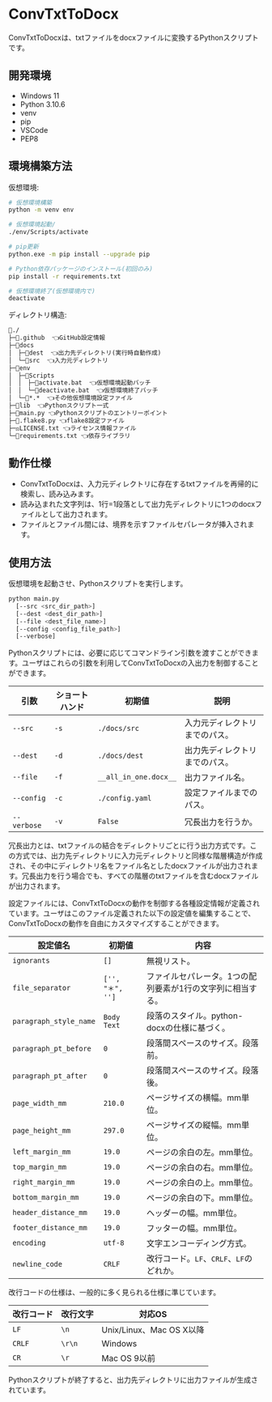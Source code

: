 # ConvTxtToDocx

ConvTxtToDocxは、txtファイルをdocxファイルに変換するPythonスクリプトです。

## 開発環境

- Windows 11
- Python 3.10.6
- venv
- pip
- VSCode
- PEP8

## 環境構築方法

仮想環境:

```sh
# 仮想環境構築
python -m venv env

# 仮想環境起動/
./env/Scripts/activate

# pip更新
python.exe -m pip install --upgrade pip

# Python依存パッケージのインストール(初回のみ)
pip install -r requirements.txt

# 仮想環境終了(仮想環境内で)
deactivate
```

ディレクトリ構造:

```txt
📁./
├─📁.github  👈GitHub設定情報
├─📁docs
│　├─📁dest  👈出力先ディレクトリ(実行時自動作成)
│　└─📁src  👈入力元ディレクトリ
├─📁env
│　├─📁Scripts
│　│　├─📄activate.bat  👈仮想環境起動バッチ
│　│　└─📄deactivate.bat  👈仮想環境終了バッチ
│　└─📄*.*  👈その他仮想環境設定ファイル
├─📁lib  👈Pythonスクリプト一式
├─🐍main.py 👈Pythonスクリプトのエントリーポイント
├─📄.flake8.py 👈flake8設定ファイル
├─⚖️LICENSE.txt 👈ライセンス情報ファイル
└─📄requirements.txt 👈依存ライブラリ
```

## 動作仕様

- ConvTxtToDocxは、入力元ディレクトリに存在するtxtファイルを再帰的に検索し、読み込みます。
- 読み込まれた文字列は、1行=1段落として出力先ディレクトリに1つのdocxファイルとして出力されます。
- ファイルとファイル間には、境界を示すファイルセパレータが挿入されます。

## 使用方法

仮想環境を起動させ、Pythonスクリプトを実行します。

```sh
python main.py 
  [--src <src_dir_path>]
  [--dest <dest_dir_path>]
  [--file <dest_file_name>]
  [--config <config_file_path>]
  [--verbose]
```

Pythonスクリプトには、必要に応じてコマンドライン引数を渡すことができます。ユーザはこれらの引数を利用してConvTxtToDocxの入出力を制御することができます。

| 引数 | ショートハンド | 初期値 | 説明 |
| -- | -- | -- | -- |
| `--src` | `-s` | `./docs/src` | 入力元ディレクトリまでのパス。 |
| `--dest` | `-d` | `./docs/dest` | 出力先ディレクトリまでのパス。 |
| `--file` | `-f` | `__all_in_one.docx__` | 出力ファイル名。 |
| `--config` | `-c` | `./config.yaml` | 設定ファイルまでのパス。 |
| `--verbose` | `-v` | `False` | 冗長出力を行うか。 |

冗長出力とは、txtファイルの結合をディレクトリごとに行う出力方式です。この方式では、出力先ディレクトリに入力元ディレクトリと同様な階層構造が作成され、その中にディレクトリ名をファイル名としたdocxファイルが出力されます。冗長出力を行う場合でも、すべての階層のtxtファイルを含むdocxファイルが出力されます。

設定ファイルには、ConvTxtToDocxの動作を制御する各種設定情報が定義されています。ユーザはこのファイル定義された以下の設定値を編集することで、ConvTxtToDocxの動作を自由にカスタマイズすることができます。

| 設定値名 | 初期値 | 内容 |
| -- | -- | -- |
| `ignorants` | `[]` | 無視リスト。 | 入力対象外にするファイル・ディレクトリまでのパス。相対パスでも絶対パスでもよい。 |
| `file_separator` | `['', "＊", '']` | ファイルセパレータ。1つの配列要素が1行の文字列に相当する。|
| `paragraph_style_name` | `Body Text` | 段落のスタイル。python-docxの仕様に基づく。|
| `paragraph_pt_before` | `0` | 段落間スペースのサイズ。段落前。|
| `paragraph_pt_after` | `0` | 段落間スペースのサイズ。段落後。|
| `page_width_mm` | `210.0` | ページサイズの横幅。mm単位。|
| `page_height_mm` | `297.0` | ページサイズの縦幅。mm単位。|
| `left_margin_mm` | `19.0` | ページの余白の左。mm単位。|
| `top_margin_mm` | `19.0` | ページの余白の右。mm単位。|
| `right_margin_mm` | `19.0` | ページの余白の上。mm単位。|
| `bottom_margin_mm` | `19.0` | ページの余白の下。mm単位。|
| `header_distance_mm` | `19.0` | ヘッダーの幅。mm単位。|
| `footer_distance_mm` | `19.0` | フッターの幅。mm単位。|
| `encoding` | `utf-8` | 文字エンコーディング方式。|
| `newline_code` | `CRLF` | 改行コード。`LF`、`CRLF`、`LF`のどれか。|

改行コードの仕様は、一般的に多く見られる仕様に準じています。

| 改行コード | 改行文字 | 対応OS |
| -- | -- | -- |
| `LF` | `\n` | Unix/Linux、Mac OS X以降 |
| `CRLF` | `\r\n` | Windows |
| `CR` | `\r` | Mac OS 9以前 |

Pythonスクリプトが終了すると、出力先ディレクトリに出力ファイルが生成されています。
